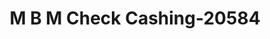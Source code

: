 ---
f_zip-code: 48089
f_state-code: MI
title: M B M Check Cashing-20584
f_phone: 586-771-7728
f_city-only: Warren
f_address: 11817 East 8 Mile Road Warren
f_location-unique-id: '20584'
slug: m-b-m-check-cashing-20584
updated-on: '2024-05-30T13:46:58.046Z'
created-on: '2024-05-30T13:36:59.803Z'
published-on: '2024-05-30T13:54:32.469Z'
f_city-state: cms/city/warren-mi.md
f_company: cms/company/m-b-m-check-cashing.md
f_state: cms/state/michigan.md
layout: '[payday-loan].html'
tags: payday-loan
---